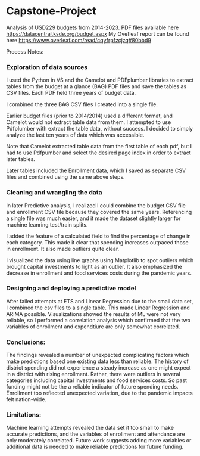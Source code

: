 # Capstone-Project

Analysis of USD229 budgets from 2014-2023. PDF files available here https://datacentral.ksde.org/budget.aspx
My Ovefleaf report can be found here https://www.overleaf.com/read/cqyfrpfzcjzq#80bbd9  

Process Notes:

### Exploration of data sources

I used the Python in VS and the Camelot and PDFplumber libraries to extract tables from the budget at a glance (BAG) PDF files and save the tables as CSV files. Each PDF held three years of budget data.

I combined the three BAG CSV files I created into a single file.

Earlier budget files (prior to 2014/2014) used a different format, and Camelot would not extract table data from them. I attempted to use Pdfplumber with extract the table data, without success. I decided to simply analyze the last ten years of data which was accessible.

Note that Camelot extracted table data from the first table of each pdf, but I had to use Pdfpumber and select the desired page index in order to extract later tables.

Later tables included the Enrollment data, which I saved as separate CSV files and combined using the same above steps.

### Cleaning and wrangling the data

In later Predictive analysis, I realized I could combine the budget CSV file and enrollment CSV file because they covered the same years. Referencing a single file was much easier, and it made the dataset slightly larger for machine leanring test/train splits.

I added the feature of a calculated field to find the percentage of change in each category. This made it clear that spending increases outpaced those in enrollment. It also made outliers quite clear. 

I visualized the data using line graphs using Matplotlib to spot outliers which brought capital investments to light as an outlier. It also emphasized the decrease in enrollment and food services costs during the pandemic years.

### Designing and deploying a predictive model

After failed attempts at ETS and Linear Regression due to the small data set, I combined the csv files to a single table. This made Linear Regression and ARIMA possible. Visualizations showed the results of ML were not very reliable, so I performed a correlation analysis which confirmed that the two variables of enrollment and expendtiure are only somewhat correlated. 

### Conclusions:

The findings revealed a number of unexpected complicating factors which make predictions based one existing data less than reliable. The history of district spending did not experience a steady increase as one might expect in a district with rising enrollment. Rather, there were outliers in several categories including capital investments and food services costs. So past funding might not be the a reliable indicator of future spending needs. Enrollment too reflected unexpected variation, due to the pandemic impacts felt nation-wide.

### Limitations:
Machine learning attempts revealed the data set it too small to make accurate predictions, and the variables of enrollment and attendance are only moderately correlated. Future work suggests adding more variables or additional data is needed to make reliable predictions for future funding.

